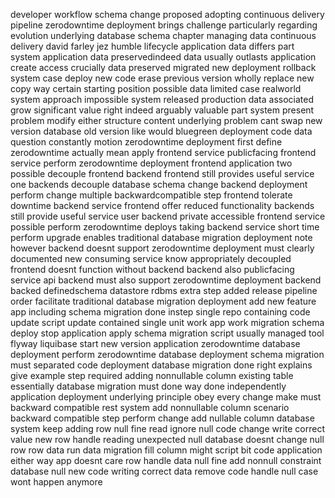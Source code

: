 developer workflow schema change proposed adopting continuous delivery pipeline zerodowntime deployment brings challenge particularly regarding evolution underlying database schema chapter managing data continuous delivery david farley jez humble lifecycle application data differs part system application data preservedindeed data usually outlasts application create access crucially data preserved migrated new deployment rollback system case deploy new code erase previous version wholly replace new copy way certain starting position possible data limited case realworld system approach impossible system released production data associated grow significant value right indeed arguably valuable part system present problem modify either structure content underlying problem cant swap new version database old version like would bluegreen deployment code data question constantly motion zerodowntime deployment first define zerodowntime actually mean apply frontend service publicfacing frontend service perform zerodowntime deployment frontend application two possible decouple frontend backend frontend still provides useful service one backends decouple database schema change backend deployment perform change multiple backwardcompatible step frontend tolerate downtime backend service frontend offer reduced functionality backends still provide useful service user backend private accessible frontend service possible perform zerodowntime deploys taking backend service short time perform upgrade enables traditional database migration deployment note however backend doesnt support zerodowntime deployment must clearly documented new consuming service know appropriately decoupled frontend doesnt function without backend backend also publicfacing service api backend must also support zerodowntime deployment backend backed definedschema datastore rdbms extra step added release pipeline order facilitate traditional database migration deployment add new feature app including schema migration done instep single repo containing code update script update contained single unit work app work migration schema deploy stop application apply schema migration script usually managed tool flyway liquibase start new version application zerodowntime database deployment perform zerodowntime database deployment schema migration must separated code deployment database migration done right explains give example step required adding nonnullable column existing table essentially database migration must done way done independently application deployment underlying principle obey every change make must backward compatible rest system add nonnullable column scenario backward compatible step perform change add nullable column database system keep adding row null fine read ignore null code change write correct value new row handle reading unexpected null database doesnt change null row row data run data migration fill column might script bit code application either way app doesnt care row handle data null fine add nonnull constraint database null new code writing correct data remove code handle null case wont happen anymore